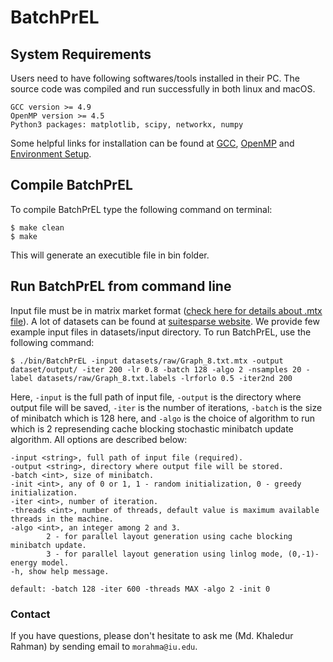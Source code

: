 # BatchPrEL

## System Requirements

Users need to have following softwares/tools installed in their PC. The source code was compiled and run successfully in both linux and macOS.
```
GCC version >= 4.9
OpenMP version >= 4.5
Python3 packages: matplotlib, scipy, networkx, numpy
```
Some helpful links for installation can be found at [GCC](https://gcc.gnu.org/install/), [OpenMP](https://clang-omp.github.io) and [Environment Setup](http://heather.cs.ucdavis.edu/~matloff/158/ToolsInstructions.html#compile_openmp).

## Compile BatchPrEL
To compile BatchPrEL type the following command on terminal:
```
$ make clean
$ make
```
This will generate an executible file in bin folder.

## Run BatchPrEL from command line

Input file must be in matrix market format ([check here for details about .mtx file](https://math.nist.gov/MatrixMarket/formats.html)). A lot of datasets can be found at [suitesparse website](https://sparse.tamu.edu). We provide few example input files in datasets/input directory. To run BatchPrEL, use the following command:
```
$ ./bin/BatchPrEL -input datasets/raw/Graph_8.txt.mtx -output dataset/output/ -iter 200 -lr 0.8 -batch 128 -algo 2 -nsamples 20 -label datasets/raw/Graph_8.txt.labels -lrforlo 0.5 -iter2nd 200
```
Here, `-input` is the full path of input file, `-output` is the directory where output file will be saved, `-iter` is the number of iterations, `-batch` is the size of minibatch which is 128 here, and `-algo` is the choice of algorithm to run which is 2 represending cache blocking stochastic minibatch update algorithm. All options are described below:
```
-input <string>, full path of input file (required).
-output <string>, directory where output file will be stored.
-batch <int>, size of minibatch.
-init <int>, any of 0 or 1, 1 - random initialization, 0 - greedy initialization.
-iter <int>, number of iteration.
-threads <int>, number of threads, default value is maximum available threads in the machine.
-algo <int>, an integer among 2 and 3.
        2 - for parallel layout generation using cache blocking minibatch update.
        3 - for parallel layout generation using linlog mode, (0,-1)-energy model.
-h, show help message.

default: -batch 128 -iter 600 -threads MAX -algo 2 -init 0
```

### Contact 
If you have questions, please don't hesitate to ask me (Md. Khaledur Rahman) by sending email to `morahma@iu.edu`.
